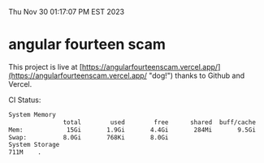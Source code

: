 Thu Nov 30 01:17:07 PM EST 2023

# angular fourteen scam


This project is live at [https://angularfourteenscam.vercel.app/](https://angularfourteenscam.vercel.app/ "dog!") thanks to Github and Vercel.

CI Status: 

```bash
System Memory
               total        used        free      shared  buff/cache   available
Mem:            15Gi       1.9Gi       4.4Gi       284Mi       9.5Gi        13Gi
Swap:          8.0Gi       768Ki       8.0Gi
System Storage
711M	.
```
```bash
